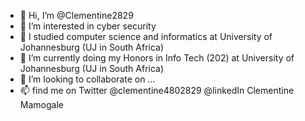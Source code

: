 - 👋 Hi, I’m @Clementine2829
- 👀 I’m interested in cyber security
- 🌱 I studied computer science and informatics at University of Johannesburg (UJ in South Africa) 
- 🌱 I’m currently doing my Honors in Info Tech (202) at University of Johannesburg (UJ in South Africa)
- 💞️ I’m looking to collaborate on ...
- 📫 find me on Twitter @clementine4802829 @linkedIn Clementine Mamogale


<!---
Clementine2829/Clementine2829 is a ✨ special ✨ repository because its `README.md` (this file) appears on your GitHub profile.
You can click the Preview link to take a look at your changes.
--->
